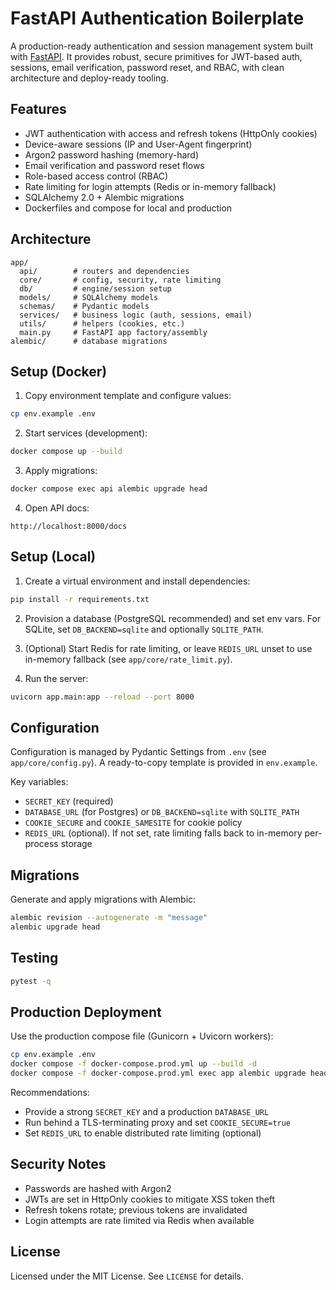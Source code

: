 # FastAPI Authentication Boilerplate

A production-ready authentication and session management system built with [FastAPI](https://fastapi.tiangolo.com/). It provides robust, secure primitives for JWT-based auth, sessions, email verification, password reset, and RBAC, with clean architecture and deploy-ready tooling.

## Features

- JWT authentication with access and refresh tokens (HttpOnly cookies)
- Device-aware sessions (IP and User-Agent fingerprint)
- Argon2 password hashing (memory-hard)
- Email verification and password reset flows
- Role-based access control (RBAC)
- Rate limiting for login attempts (Redis or in-memory fallback)
- SQLAlchemy 2.0 + Alembic migrations
- Dockerfiles and compose for local and production

## Architecture

```
app/
  api/        # routers and dependencies
  core/       # config, security, rate limiting
  db/         # engine/session setup
  models/     # SQLAlchemy models
  schemas/    # Pydantic models
  services/   # business logic (auth, sessions, email)
  utils/      # helpers (cookies, etc.)
  main.py     # FastAPI app factory/assembly
alembic/      # database migrations
```

## Setup (Docker)

1) Copy environment template and configure values:
```bash
cp env.example .env
```

2) Start services (development):
```bash
docker compose up --build
```

3) Apply migrations:
```bash
docker compose exec api alembic upgrade head
```

4) Open API docs:
```
http://localhost:8000/docs
```

## Setup (Local)

1) Create a virtual environment and install dependencies:
```bash
pip install -r requirements.txt
```

2) Provision a database (PostgreSQL recommended) and set env vars. For SQLite, set `DB_BACKEND=sqlite` and optionally `SQLITE_PATH`.

3) (Optional) Start Redis for rate limiting, or leave `REDIS_URL` unset to use in-memory fallback (see `app/core/rate_limit.py`).

4) Run the server:
```bash
uvicorn app.main:app --reload --port 8000
```

## Configuration

Configuration is managed by Pydantic Settings from `.env` (see `app/core/config.py`). A ready-to-copy template is provided in `env.example`.

Key variables:
- `SECRET_KEY` (required)
- `DATABASE_URL` (for Postgres) or `DB_BACKEND=sqlite` with `SQLITE_PATH`
- `COOKIE_SECURE` and `COOKIE_SAMESITE` for cookie policy
- `REDIS_URL` (optional). If not set, rate limiting falls back to in-memory per-process storage

## Migrations

Generate and apply migrations with Alembic:
```bash
alembic revision --autogenerate -m "message"
alembic upgrade head
```

## Testing

```bash
pytest -q
```

## Production Deployment

Use the production compose file (Gunicorn + Uvicorn workers):
```bash
cp env.example .env
docker compose -f docker-compose.prod.yml up --build -d
docker compose -f docker-compose.prod.yml exec app alembic upgrade head
```

Recommendations:
- Provide a strong `SECRET_KEY` and a production `DATABASE_URL`
- Run behind a TLS-terminating proxy and set `COOKIE_SECURE=true`
- Set `REDIS_URL` to enable distributed rate limiting (optional)

## Security Notes

- Passwords are hashed with Argon2
- JWTs are set in HttpOnly cookies to mitigate XSS token theft
- Refresh tokens rotate; previous tokens are invalidated
- Login attempts are rate limited via Redis when available

## License

Licensed under the MIT License. See `LICENSE` for details.
